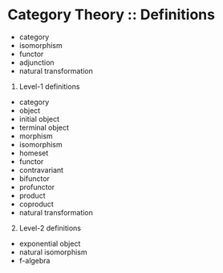 # Category Theory :: Definitions

- category
- isomorphism
- functor
- adjunction
- natural transformation

1. Level-1 definitions
- category
- object
- initial object
- terminal object
- morphism
- isomorphism
- homeset
- functor
- contravariant
- bifunctor
- profunctor
- product
- coproduct
- natural transformation

2. Level-2 definitions
- exponential object
- natural isomorphism
- f-algebra
